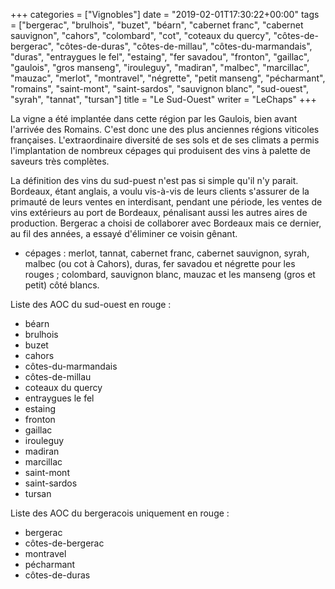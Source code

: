 +++
categories = ["Vignobles"]
date = "2019-02-01T17:30:22+00:00"
tags = ["bergerac", "brulhois", "buzet", "béarn", "cabernet franc", "cabernet sauvignon", "cahors", "colombard", "cot", "coteaux du quercy", "côtes-de-bergerac", "côtes-de-duras", "côtes-de-millau", "côtes-du-marmandais", "duras", "entraygues le fel", "estaing", "fer savadou", "fronton", "gaillac", "gaulois", "gros manseng", "irouleguy", "madiran", "malbec", "marcillac", "mauzac", "merlot", "montravel", "négrette", "petit manseng", "pécharmant", "romains", "saint-mont", "saint-sardos", "sauvignon blanc", "sud-ouest", "syrah", "tannat", "tursan"] 
title = "Le Sud-Ouest"
writer = "LeChaps"
+++

La vigne a été implantée dans cette région par les Gaulois, bien avant l'arrivée des Romains. C'est donc une des plus anciennes régions viticoles françaises. L'extraordinaire diversité de ses sols et de ses climats a permis l'implantation de nombreux cépages qui produisent des vins à palette de saveurs très complètes.

La définition des vins du sud-puest n'est pas si simple qu'il n'y parait. Bordeaux, étant anglais, a voulu vis-à-vis de leurs clients s'assurer de la primauté de leurs ventes en interdisant, pendant une période, les ventes de vins extérieurs au port de Bordeaux, pénalisant aussi les autres aires de production. Bergerac a choisi de collaborer avec Bordeaux mais ce dernier, au fil des années, a essayé d'éliminer ce voisin gênant.

* cépages :  merlot, tannat, cabernet franc, cabernet sauvignon, syrah, malbec (ou cot à Cahors), duras, fer savadou et négrette pour les rouges ; colombard, sauvignon blanc, mauzac et les manseng (gros et petit) côté blancs.

Liste des AOC du sud-ouest en rouge :

* béarn
* brulhois
* buzet
* cahors
* côtes-du-marmandais
* côtes-de-millau
* coteaux du quercy
* entraygues le fel
* estaing
* fronton
* gaillac
* irouleguy
* madiran
* marcillac
* saint-mont
* saint-sardos
* tursan

Liste des AOC du bergeracois uniquement en rouge :

* bergerac
* côtes-de-bergerac
* montravel
* pécharmant
* côtes-de-duras
